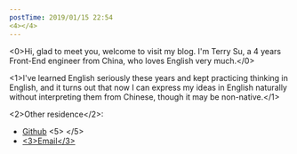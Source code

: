 ```yaml
---
postTime: 2019/01/15 22:54
<4></4>
---
```

<0>Hi, glad to meet you, welcome to visit my blog. I'm Terry Su, a 4 years Front-End engineer from China, who loves English very much.</0>

<1>I've learned English seriously these years and kept practicing thinking in English, and it turns out that now I can express my ideas in English naturally without interpreting them from Chinese, though it may be non-native.</1>



<2>Other residence</2>:
* [Github](https://github.com/Terry-Su)
<5>
</5>
* [<3>Email</3>](theterrysu@163.com)